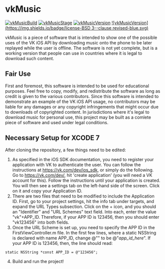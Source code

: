 # vkMusic
[![vkMusicBuild](https://img.shields.io/badge/build-passing-brightgreen.svg)]()
[![vkMusicStage](https://img.shields.io/badge/stage-beta-orange.svg)]()
[![vkMusicVersion](https://img.shields.io/badge/release-v1.1.0-blue.svg)]()
[![vkMusicVersion](https://img.shields.io/badge/license-BSD 3--clause revised-blue.svg)]()

vkMusic is a piece of software that is intended to show one of the possible uses of the VK iOS API by downloading music onto the phone to be later replayed
while the user is offline. The software is not yet complete, but is a working version that people can use in countries where it is legal
to download such content.

## Fair Use
First and foremost, this software is intended to be used for educational purposes. Feel free to copy, modify, and redistribute the
software as long as credit is given to the various contributors. Since this software is intended to demonstrate an example of the VK
iOS API usage, no contributors may be liable for any damages or any copyright infringements that might occur due to downloads of 
copyrighted content. In jurisdictions where it's legal to download music for personal use, this project may be built as a comlete piece
of software and used under legal conditions.

## Necessary Setup for XCODE 7
After cloning the repository, a few things need to be edited:
  1. As specified in the iOS SDK documentation, you need to register your application with VK to authenticate the user. You can follow
  the instructions at https://vk.com/dev/ios_sdk, or simply do the following. Go to https://vk.com/dev/, hit 'create application' (you will
  need a VK account for this). Follow the instructions until your application is created. You will then see a settings tab on the left-hand
  side of the screen. Click on it and copy your Application ID.
  2. There are two files that need to be modified to include the Application ID. First, go to your project settings, hit the info tab under
  targets, and expand the URL Types subsection. Click on the + icon, and you should an "Identifier" and "URL Schemes" text field. Into each,
  enter the value "vk"+APP_ID. Therefore, if your APP ID is 123456, then you should enter "vk123456" into both fields.
  3. Once the URL Scheme is set up, you need to specify the APP ID in the FirstViewController.m file. In the first few lines, where a static
  NSString is declared with name APP_ID, change @"" to be @"*app_id_here*". If your APP ID is 123456, then, the line should read:
    
    static NSString *const APP_ID = @"123456";
    
  4. Build and run the project!
